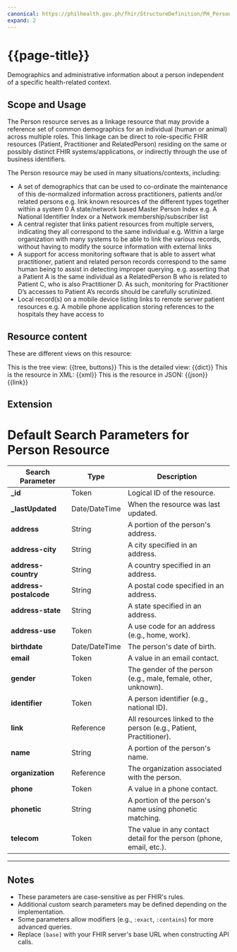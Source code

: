 ```yaml
---
canonical: https://philhealth.gov.ph/fhir/StructureDefinition/PH_Person
expand: 2
---
```


# {{page-title}}

Demographics and administrative information about a person independent of a specific health-related context.

## Scope and Usage

The Person resource serves as a linkage resource that may provide a reference set of common demographics for an individual (human or animal) across multiple roles.
This linkage can be direct to role-specific FHIR resources (Patient, Practitioner and RelatedPerson) residing on the same or possibly distinct FHIR systems/applications, or indirectly through the use of business identifiers.

The Person resource may be used in many situations/contexts, including:

- A set of demographics that can be used to co-ordinate the maintenance of this de-normalized information across practitioners, patients and/or related persons
e.g. link known resources of the different types together within a system
0 A state/network based Master Person Index
e.g. A National Identifier Index or a Network membership/subscriber list
- A central register that links patient resources from multiple servers, indicating they all correspond to the same individual
e.g. Within a large organization with many systems to be able to link the various records, without having to modify the source information with external links
- A support for access monitoring software that is able to assert what practitioner, patient and related person records correspond to the same human being to assist in detecting improper querying.
e.g. asserting that a Patient A is the same individual as a RelatedPerson B who is related to Patient C, who is also Practitioner D. As such, monitoring for Practitioner D’s accesses to Patient A’s records should be carefully scrutinized.
- Local record(s) on a mobile device listing links to remote server patient resources
e.g. A mobile phone application storing references to the hospitals they have access to

## Resource content

These are different views on this resource:

<tabs>
<tab title="Overview">
	This is the tree view:
	{{tree, buttons}}
</tab>
<tab title="Detailed view">
	This is the detailed view:
	{{dict}}
</tab>
<tab title="XML">
	This is the resource in XML:
	{{xml}}
</tab>
<tab title="JSON">	
	This is the resource in JSON:
	{{json}}
</tab>
<tab title="Link">
	{{link}}
</tab>
</tabs>

## Extension

# Default Search Parameters for Person Resource

| **Search Parameter**      | **Type**       | **Description**                                                                 |
|---------------------------|----------------|---------------------------------------------------------------------------------|
| **_id**                   | Token          | Logical ID of the resource.                                                    |
| **_lastUpdated**           | Date/DateTime  | When the resource was last updated.                                            |
| **address**               | String         | A portion of the person's address.                                             |
| **address-city**          | String         | A city specified in an address.                                                |
| **address-country**       | String         | A country specified in an address.                                             |
| **address-postalcode**    | String         | A postal code specified in an address.                                         |
| **address-state**         | String         | A state specified in an address.                                               |
| **address-use**           | Token          | A use code for an address (e.g., home, work).                                  |
| **birthdate**             | Date/DateTime  | The person's date of birth.                                                    |
| **email**                 | Token          | A value in an email contact.                                                   |
| **gender**                | Token          | The gender of the person (e.g., male, female, other, unknown).                 |
| **identifier**            | Token          | A person identifier (e.g., national ID).                                       |
| **link**                  | Reference      | All resources linked to the person (e.g., Patient, Practitioner).              |
| **name**                  | String         | A portion of the person's name.                                                |
| **organization**          | Reference      | The organization associated with the person.                                   |
| **phone**                 | Token          | A value in a phone contact.                                                    |
| **phonetic**              | String         | A portion of the person's name using phonetic matching.                        |
| **telecom**               | Token          | The value in any contact detail for the person (phone, email, etc.).           |

---

## Notes
- These parameters are case-sensitive as per FHIR's rules.
- Additional custom search parameters may be defined depending on the implementation.
- Some parameters allow modifiers (e.g., `:exact`, `:contains`) for more advanced queries.
- Replace `[base]` with your FHIR server's base URL when constructing API calls.
